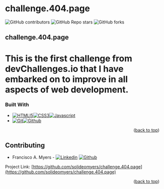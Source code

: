 # challenge.404.page
![GitHub contributors](https://img.shields.io/github/contributors/solideomyers/countriesapi.2.0?style=for-the-badge) ![GitHub Repo stars](https://img.shields.io/github/stars/solideomyers/countriesapi.2.0?style=for-the-badge) ![GitHub forks](https://img.shields.io/github/forks/solideomyers/countriesapi.2.0?style=for-the-badge)

## challenge.404.page
# This is the first challenge from devChallenges.io that I have embarked on to improve in all aspects of web development.

### Built With

* [![HTMLl5][html5]][html-url][![CSS3][css3]][css-url][![Javascript][javascript]][js-url]
* [![Git][git]][git-url][![Github][github]][github-url]

<p align="right">(<a href="#readme-top">back to top</a>)</p>

<!-- CONTRIBUTING -->
## Contributing

* Francisco A. Myers - [![Linkedin]](https://www.linkedin.com/in/franciscomyers/) [![Github]](https://github.com/Solideomyers)


Project Link: [https://github.com/solideomyers/challenge.404.page](https://github.com/solideomyers/challenge.404.page)

<p align="right">(<a href="#readme-top">back to top</a>)</p>
<!-- MARKDOWN LINKS & IMAGES -->
<!-- https://www.markdownguide.org/basic-syntax/#reference-style-links -->

[Render]: https://img.shields.io/badge/Render-%46E3B7.svg?style=for-the-badge&logo=render&logoColor=white
[Render-url]: https://render.com/
[html5]: https://img.shields.io/badge/html5-%23E34F26.svg?style=for-the-badge&logo=html5&logoColor=white
[html-url]: https://es.wikipedia.org/wiki/HTML5
[css3]: https://img.shields.io/badge/css3-%231572B6.svg?style=for-the-badge&logo=css3&logoColor=white
[css-url]: https://developer.mozilla.org/es/docs/Web/CSS
[javascript]: https://img.shields.io/badge/javascript-%23323330.svg?style=for-the-badge&logo=javascript&logoColor=%23F7DF1E
[js-url]: https://www.javascript.com/
[git]: https://img.shields.io/badge/git-%23F05033.svg?style=for-the-badge&logo=git&logoColor=white
[git-url]: https://git-scm.com/
[github]: https://img.shields.io/badge/github-%23121011.svg?style=for-the-badge&logo=github&logoColor=white
[github-url]: https://github.com/

[Linkedin]: https://img.shields.io/badge/linkedin-0A66C2?style=for-the-badge&logo=linkedin&logoColor=white